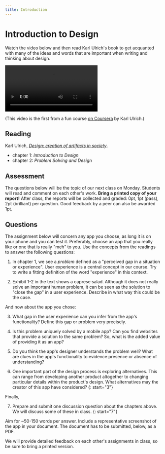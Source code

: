 ```yaml
---
title: Introduction
---
```


# Introduction to Design

Watch the video below and then read Karl Ulrich's book to get acquanted with many of the ideas and words that are important when writing and thinking about design.

![videoplayer](http://d396qusza40orc.cloudfront.net/design/recoded_videos%2F1a.%20What%20is%20Design-sep2012%20%5B3e88bfde%5D%20.mp4)

(This video is the first from a fun course [on Coursera](https://www.coursera.org/course/design) by Karl Ulrich.)

## Reading

Karl Ulrich, [*Design: creation of artifacts in society*](http://opim.wharton.upenn.edu/~ulrich/designbook.html).

* chapter 1: *Introduction to Design*
* chapter 2: *Problem Solving and Design*

## Assessment

The questions below will be the topic of our next class on Monday. Students will read and comment on each other's work. <strong>Bring a printed copy of your report!</strong> After class, the reports will be collected and graded: 0pt, 1pt (pass), 2pt (brilliant) per question. Good feedback by a peer can also be awarded 1pt.

## Questions

The assignment below will concern any app you choose, as long it is on your phone and you can test it. Preferably, choose an app that you really like or one that is really "meh" to you. Use the concepts from the readings to answer the following questions:

1. In chapter 1, we see a *problem* defined as a "perceived gap in a situation or experience". User experience is a central concept in our course. Try to write a fitting definition of the word "experience" in this context.

2. Exhibit 1-2 in the text shows a caprese salad. Although it does not really solve an important human problem, it can be seen as the solution to "close the gap" in a user experience. Describe in what way this could be the case.

And now about the app you chose:

3. What gap in the user experience can you infer from the app's functionality? Define this gap or problem very precisely.

4. Is this problem uniquely solved by a mobile app? Can you find websites that provide a solution to the same problem? So, what is the added value of providing it as an app?

5. Do you think the app's designer understands the problem well? What are clues in the app's functionality to evidence presence or absence of understanding?

6. One important part of the design process is exploring alternatives. This can range from developing another product altogether to changing particular details within the product's design. What alternatives may the creator of this app have considered?
{: start="3"}

Finally,

7. Prepare and submit one discussion question about the chapters above. We will discuss some of these in class.
{: start="7"}

Aim for ~50-150 words per answer. Include a representative screenshot of the app in your document. The document has to be submitted, below, as a PDF.

We will provide detailed feedback on each other's assignments in class, so be sure to bring a printed version. 
